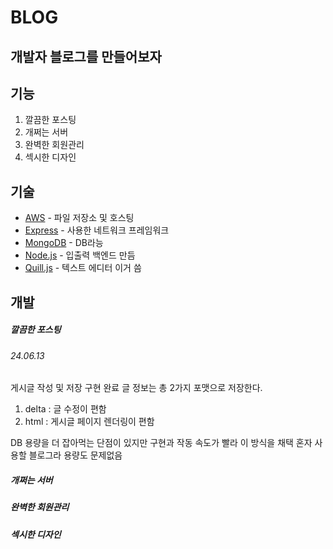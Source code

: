 # BLOG
## 개발자 블로그를 만들어보자


## 기능
1. 깔끔한 포스팅
2. 개쩌는 서버
3. 완벽한 회원관리
4. 섹시한 디자인

## 기술
- [AWS] - 파일 저장소 및 호스팅
- [Express] - 사용한 네트워크 프레임워크
- [MongoDB] - DB라능
- [Node.js] - 입출력 백엔드 만듬
- [Quill.js] - 텍스트 에디터 이거 씀

## 개발
##### 깔끔한 포스팅
   
###### 24.06.13
게시글 작성 및 저장 구현 완료
글 정보는 총 2가지 포맷으로 저장한다.
1. delta : 글 수정이 편함
2. html : 게시글 페이지 렌더링이 편함

DB 용량을 더 잡아먹는 단점이 있지만
구현과 작동 속도가 빨라 이 방식을 채택
혼자 사용할 블로그라 용량도 문제없음



##### 개쩌는 서버
##### 완벽한 회원관리
##### 섹시한 디자인


[AWS]: <https://aws.amazon.com>
[Node.js]: <http://nodejs.org>
[MongoDB]: <https://cloud.mongodb.com>
[Express]: <http://expressjs.com>
[Quill.js]: <https://quilljs.com>